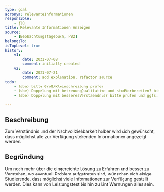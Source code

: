 ```yaml
---
type: goal
acronym: relevanteInformationen
responsible:
    - jlü
title: Relevante Informationen Anzeigen
source:
    - [Beobachtungstagebuch, PB2]
belongsTo: 
isTopLevel: true
history:
    v1:
        date: 2021-07-08
        comment: initially created
    v2:
        date: 2021-07-21
        comment: add explanation, refactor source
todo:
    - (sbe) bitte Groß/Kleinschreibung prüfen
    - (sbe) Doppelung mit betreuungQualitative und studVorbereiten? bitte prüfen und ggfs. abgrenzen
    - (sbe) Doppelung mit besseresVerstaendnis? bitte prüfen und ggfs. abgrenzen
    
---
```


## Beschreibung

Zum Verständnis und der Nachvollziehbarkeit halber wird sich gewünscht, dass möglichst alle zur Verfügung stehenden Informationen angezeigt werden.

## Begründung
Um noch mehr über die eingereichte Lösung zu Erfahren und besser zu Verstehen, wo eventuell Problem aufgetreten sind, wünschen sich einige
Studierende, dass möglichst viele Informationen zur Verfügung gestellt werden. Dies kann von Leistungstest bis hin zu Lint Warnungen alles sein.



